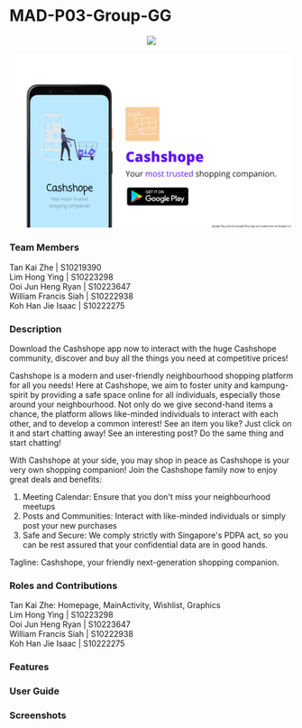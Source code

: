 # MAD-P03-Group-GG
<p align="center">
  <img src="https://img.shields.io/github/release-date/DancinComrade/electron-python-example?style=for-the-badge">
</p>

![AdvertBanner](resources/advertbanner.png)

### Team Members
Tan Kai Zhe | S10219390 </br>
Lim Hong Ying | S10223298 </br>
Ooi Jun Heng Ryan | S10223647 </br>
William Francis Siah | S10222938 </br>
Koh Han Jie Isaac | S10222275 </br>

### Description
Download the Cashshope app now to interact with the huge Cashshope community, discover and buy all
the things  you need at competitive prices!

Cashshope is a modern and user-friendly neighbourhood shopping platform for all you needs! Here at
Cashshope, we aim to foster unity and kampung-spirit by providing a safe space online for all
individuals, especially those around your neighbourhood. Not only do we give second-hand items a
chance, the platform allows like-minded individuals to interact with each other, and to develop a
common interest! See an item you like? Just click on it and start chatting away! See an interesting
post? Do the same thing and start chatting!

With Cashshope at your side, you may shop in peace as Cashshope is your very own shopping companion!
Join the Cashshope family now to enjoy great deals and benefits:
1) Meeting Calendar: Ensure that you don't miss your neighbourhood meetups
2) Posts and Communities: Interact with like-minded individuals or simply post your new purchases
3) Safe and Secure: We comply strictly with Singapore's PDPA act, so you can be rest assured that
your confidential data are in good hands.

Tagline: Cashshope, your friendly next-generation shopping companion.

### Roles and Contributions
Tan Kai Zhe: Homepage, MainActivity, Wishlist, Graphics </br>
Lim Hong Ying | S10223298 </br>
Ooi Jun Heng Ryan | S10223647 </br>
William Francis Siah | S10222938 </br>
Koh Han Jie Isaac | S10222275 </br>

### Features


### User Guide

### Screenshots
